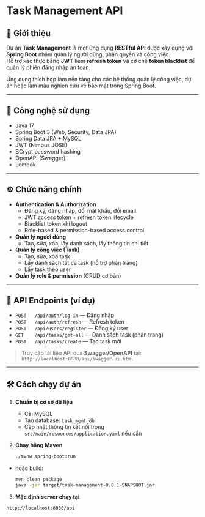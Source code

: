 # Task Management API

## 📝 Giới thiệu
Dự án **Task Management** là một ứng dụng **RESTful API** được xây dựng với **Spring Boot** nhằm quản lý người dùng, phân quyền và công việc.  
Hỗ trợ xác thực bằng **JWT** kèm **refresh token** và cơ chế **token blacklist** để quản lý phiên đăng nhập an toàn.  

Ứng dụng thích hợp làm nền tảng cho các hệ thống quản lý công việc, dự án hoặc làm mẫu nghiên cứu về bảo mật trong Spring Boot.

---

## 🚀 Công nghệ sử dụng
- Java 17
- Spring Boot 3 (Web, Security, Data JPA)
- Spring Data JPA + MySQL
- JWT (Nimbus JOSE)
- BCrypt password hashing
- OpenAPI (Swagger)
- Lombok

---

## ⚙️ Chức năng chính
- **Authentication & Authorization**
  - Đăng ký, đăng nhập, đổi mật khẩu, đổi email
  - JWT access token + refresh token lifecycle
  - Blacklist token khi logout
  - Role-based & permission-based access control
- **Quản lý người dùng**
  - Tạo, sửa, xóa, lấy danh sách, lấy thông tin chi tiết
- **Quản lý công việc (Task)**
  - Tạo, sửa, xóa task
  - Lấy danh sách tất cả task (hỗ trợ phân trang)
  - Lấy task theo user
- **Quản lý role & permission** (CRUD cơ bản)

---

## 🔑 API Endpoints (ví dụ)
- `POST   /api/auth/log-in` — Đăng nhập
- `POST   /api/auth/refresh` — Refresh token
- `POST   /api/users/register` — Đăng ký user
- `GET    /api/tasks/get-all` — Danh sách task (phân trang)
- `POST   /api/tasks/create` — Tạo task mới

> Truy cập tài liệu API qua **Swagger/OpenAPI** tại:  
`http://localhost:8080/api/swagger-ui.html`

---

## 🛠️ Cách chạy dự án

1. **Chuẩn bị cơ sở dữ liệu**
   - Cài MySQL
   - Tạo database: `task_mgmt_db`
   - Cập nhật thông tin kết nối trong `src/main/resources/application.yaml` nếu cần

2. **Chạy bằng Maven**
   ```bash
   ./mvnw spring-boot:run
   ```
 - hoặc build:
   ```bash
   mvn clean package
   java -jar target/task-management-0.0.1-SNAPSHOT.jar
   ```
3. **Mặc định server chạy tại**
  ```bash
  http://localhost:8080/api
  ```
